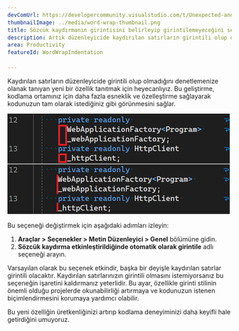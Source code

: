 ```yaml
---
devComUrl: https://developercommunity.visualstudio.com/t/Unexpected-and-sporadic-indents-when-usi/10635809
thumbnailImage: ../media/word-wrap-thumbnail.png
title: Sözcük kaydırmanın girintisini belirleyip girintilemeyeceğini seçme
description: Artık düzenleyicide kaydırılan satırların girintili olup olmayacağını belirtebilirsiniz.
area: Productivity
featureId: WordWrapIndentation

---
```



Kaydırılan satırların düzenleyicide girintili olup olmadığını denetlemenize olanak tanıyan yeni bir özellik tanıtmak için heyecanlıyız. Bu geliştirme, kodlama ortamınız için daha fazla esneklik ve özelleştirme sağlayarak kodunuzun tam olarak istediğiniz gibi görünmesini sağlar.

![Sözcük kaydırma girintisi](../media/word-wrap.png)

Bu seçeneği değiştirmek için aşağıdaki adımları izleyin:

1. **Araçlar > Seçenekler > Metin Düzenleyici > Genel** bölümüne gidin.
2. **Sözcük kaydırma etkinleştirildiğinde otomatik olarak girintile** adlı seçeneği arayın.

Varsayılan olarak bu seçenek etkindir, başka bir deyişle kaydırılan satırlar girintili olacaktır. Kaydırılan satırlarınızın girintili olmasını istemiyorsanız bu seçeneğin işaretini kaldırmanız yeterlidir. Bu ayar, özellikle girinti stilinin önemli olduğu projelerde okunabilirliği artırmaya ve kodunuzun istenen biçimlendirmesini korumaya yardımcı olabilir.

Bu yeni özelliğin üretkenliğinizi artırıp kodlama deneyiminizi daha keyifli hale getirdiğini umuyoruz.
